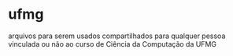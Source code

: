 # ufmg
arquivos para serem usados compartilhados para qualquer pessoa vinculada ou não ao curso de Ciência da Computação da UFMG
